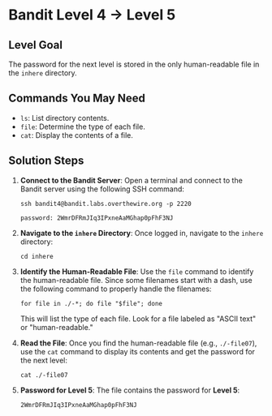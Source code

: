 # Bandit Level 4 → Level 5

## Level Goal
The password for the next level is stored in the only human-readable file in the `inhere` directory.

## Commands You May Need
- `ls`: List directory contents.
- `file`: Determine the type of each file.
- `cat`: Display the contents of a file.

## Solution Steps

1. **Connect to the Bandit Server**:
   Open a terminal and connect to the Bandit server using the following SSH command:
   
   ```
   ssh bandit4@bandit.labs.overthewire.org -p 2220
   ```
   ```
   password: 2WmrDFRmJIq3IPxneAaMGhap0pFhF3NJ
   ```


2. **Navigate to the `inhere` Directory**:
   Once logged in, navigate to the `inhere` directory:

   ```
   cd inhere
   ```

3. **Identify the Human-Readable File**:
   Use the `file` command to identify the human-readable file. Since some filenames start with a dash, use the following command to properly handle the filenames:

   ```
   for file in ./-*; do file "$file"; done
   ```

   This will list the type of each file. Look for a file labeled as "ASCII text" or "human-readable."

4. **Read the File**:
   Once you find the human-readable file (e.g., `./-file07`), use the `cat` command to display its contents and get the password for the next level:

   ```
   cat ./-file07
   ```

5. **Password for Level 5**:
   The file contains the password for **Level 5**:
   
   ```
   2WmrDFRmJIq3IPxneAaMGhap0pFhF3NJ
   ```
